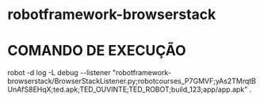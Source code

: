 # robotframework-browserstack


# COMANDO DE EXECUÇÃO

robot -d log -L debug --listener "robotframework-browserstack/BrowserStackListener.py;robotcourses_P7GMVF;yAs2TMrqtBUnAfS8EHqX;ted.apk;TED_OUVINTE;TED_ROBOT;build_123;app/app.apk" .